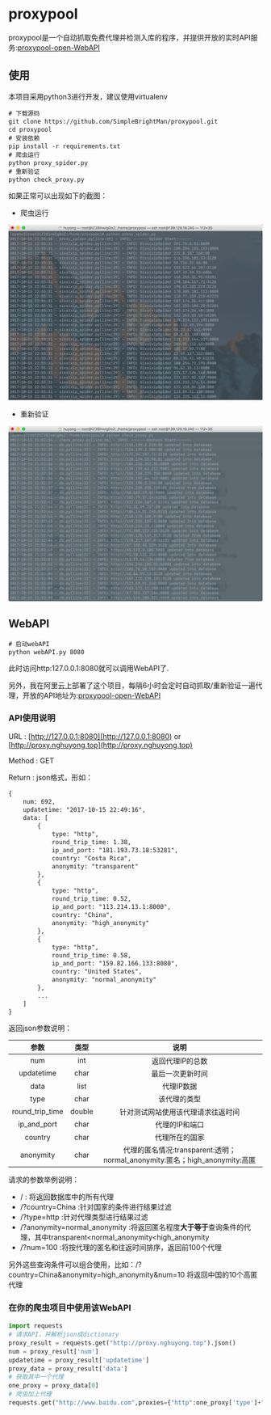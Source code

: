 # proxypool
proxypool是一个自动抓取免费代理并检测入库的程序，并提供开放的实时API服务:[proxypool-open-WebAPI](http://proxy.nghuyong.top/)

## 使用
本项目采用python3进行开发，建议使用virtualenv

    # 下载源码
    git clone https://github.com/SimpleBrightMan/proxypool.git
    cd proxypool
    # 安装依赖
    pip install -r requirements.txt
    # 爬虫运行
    python proxy_spider.py
    # 重新验证
    python check_proxy.py
   
如果正常可以出现如下的截图：
- 爬虫运行

![爬虫运行](./screenshots/proxy_spider_screenshot.png)
- 重新验证

![重新验证](./screenshots/check_spider_screenshot.png)


## WebAPI

    # 启动webAPI
    python webAPI.py 8080
此时访问http:127.0.0.1:8080就可以调用WebAPI了.

另外，我在阿里云上部署了这个项目，每隔6小时会定时自动抓取/重新验证一遍代理，开放的API地址为:[proxypool-open-WebAPI](http://proxy.nghuyong.top/)

### API使用说明
URL : [http://127.0.0.1:8080](http://127.0.0.1:8080) or [http://proxy.nghuyong.top](http://proxy.nghuyong.top)

Method : GET

Return : json格式，形如：

    {
        num: 692,
        updatetime: "2017-10-15 22:49:16",
        data: [
            {
                type: "http",
                round_trip_time: 1.38,
                ip_and_port: "181.193.73.18:53281",
                country: "Costa Rica",
                anonymity: "transparent"
            },
            {
                type: "http",
                round_trip_time: 0.52,
                ip_and_port: "113.214.13.1:8000",
                country: "China",
                anonymity: "high_anonymity"
            },
            {
                type: "http",
                round_trip_time: 0.58,
                ip_and_port: "159.82.166.133:8080",
                country: "United States",
                anonymity: "normal_anonymity"
            },
            ...
        ]
    }

返回json参数说明：



| 参数            | 类型            | 说明   |
|:--------------:|:-------------:|:-----:|
| num           | int           | 返回代理IP的总数|
| updatetime    | char          | 最后一次更新时间 |
| data          | list          | 代理IP数据 |
| type          | char          |该代理的类型|
| round_trip_time|double        |针对测试网站使用该代理请求往返时间|
| ip_and_port   | char          |代理的IP和端口|
| country       | char          |代理所在的国家|
| anonymity     | char          |代理的匿名情况:transparent:透明；normal_anonymity:匿名；high_anonymity:高匿|

请求的参数举例说明：
- / : 将返回数据库中的所有代理
- /?country=China :针对国家的条件进行结果过滤
- /?type=http :针对代理类型进行结果过滤
- /?anonymity=normal_anonymity :将返回匿名程度**大于等于**查询条件的代理，其中transparent<normal_anonymity<high_anonymity
- /?num=100 :将按代理的匿名和往返时间排序，返回前100个代理

另外这些查询条件可以组合使用，比如：/?country=China&anonymity=high_anonymity&num=10 将返回中国的10个高匿代理

### 在你的爬虫项目中使用该WebAPI
```python
import requests
# 请求API，并解析json成dictionary
proxy_result = requests.get("http://proxy.nghuyong.top").json()
num = proxy_result['num']
updatetime = proxy_result['updatetime']
proxy_data = proxy_result['data']
# 获取其中一个代理
one_proxy = proxy_data[0]
# 爬虫加上代理
requests.get("http://www.baidu.com",proxies={"http":one_proxy['type']+"://"+one_proxy['ip_and_port']})
```
